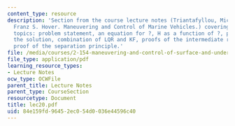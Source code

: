 ```yaml
---
content_type: resource
description: 'Section from the course lecture notes (Triantafyllou, Michael S., and
  Franz S. Hover. Maneuvering and Control of Marine Vehicles.) covering the following
  topics: problem statement, an equation for ?, H as a function of ?, properties of
  the solution, combination of LQR and KF, proofs of the intermediate results and
  proof of the separation principle.'
file: /media/courses/2-154-maneuvering-and-control-of-surface-and-underwater-vehicles-13-49-fall-2004/84e159fd96452ec054d0036e44596c40_lec20.pdf
file_type: application/pdf
learning_resource_types:
- Lecture Notes
ocw_type: OCWFile
parent_title: Lecture Notes
parent_type: CourseSection
resourcetype: Document
title: lec20.pdf
uid: 84e159fd-9645-2ec0-54d0-036e44596c40
---
```

